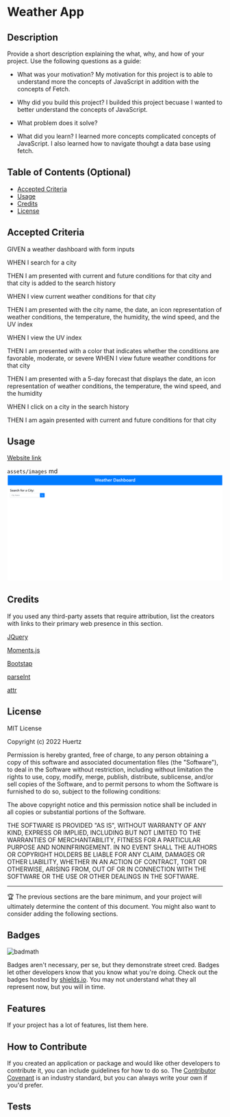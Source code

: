 # Weather App

## Description

Provide a short description explaining the what, why, and how of your project. Use the following questions as a guide:

- What was your motivation? 
My motivation for this project is to able to understand more the concepts of JavaScript in addition with the concepts of Fetch. 

- Why did you build this project? 
I builded this project becuase I wanted to better understand the concepts of JavaScript. 

- What problem does it solve?  

- What did you learn?
I learned more concepts complicated concepts of JavaScript. I also learned how to navigate thouhgt a data base using fetch. 

## Table of Contents (Optional)


- [Accepted Criteria](#criteria)
- [Usage](#usage)
- [Credits](#credits)
- [License](#license)

## Accepted Criteria

GIVEN a weather dashboard with form inputs

WHEN I search for a city

THEN I am presented with current and future conditions for that city and that city is added to the search history

WHEN I view current weather conditions for that city

THEN I am presented with the city name, the date, an icon representation of weather conditions, the temperature, the humidity, the wind speed, and the UV index

WHEN I view the UV index

THEN I am presented with a color that indicates whether the conditions are favorable, moderate, or severe
WHEN I view future weather conditions for that city

THEN I am presented with a 5-day forecast that displays the date, an icon representation of weather conditions, the temperature, the wind speed, and the humidity

WHEN I click on a city in the search history

THEN I am again presented with current and future conditions for that city

## Usage

  [Website link]()

  `assets/images`
   md ![alt text](./assets/Weather-Dashboard.png)

## Credits

If you used any third-party assets that require attribution, list the creators with links to their primary web presence in this section.

[JQuery]()

[Moments.js]()

[Bootstap]()

[parseInt]()

[attr]()



## License

MIT License

Copyright (c) 2022 Huertz

Permission is hereby granted, free of charge, to any person obtaining a copy
of this software and associated documentation files (the "Software"), to deal
in the Software without restriction, including without limitation the rights
to use, copy, modify, merge, publish, distribute, sublicense, and/or sell
copies of the Software, and to permit persons to whom the Software is
furnished to do so, subject to the following conditions:

The above copyright notice and this permission notice shall be included in all
copies or substantial portions of the Software.

THE SOFTWARE IS PROVIDED "AS IS", WITHOUT WARRANTY OF ANY KIND, EXPRESS OR
IMPLIED, INCLUDING BUT NOT LIMITED TO THE WARRANTIES OF MERCHANTABILITY,
FITNESS FOR A PARTICULAR PURPOSE AND NONINFRINGEMENT. IN NO EVENT SHALL THE
AUTHORS OR COPYRIGHT HOLDERS BE LIABLE FOR ANY CLAIM, DAMAGES OR OTHER
LIABILITY, WHETHER IN AN ACTION OF CONTRACT, TORT OR OTHERWISE, ARISING FROM,
OUT OF OR IN CONNECTION WITH THE SOFTWARE OR THE USE OR OTHER DEALINGS IN THE
SOFTWARE.

---

🏆 The previous sections are the bare minimum, and your project will ultimately determine the content of this document. You might also want to consider adding the following sections.

## Badges

![badmath](https://img.shields.io/github/languages/top/lernantino/badmath)

Badges aren't necessary, per se, but they demonstrate street cred. Badges let other developers know that you know what you're doing. Check out the badges hosted by [shields.io](https://shields.io/). You may not understand what they all represent now, but you will in time.

## Features

If your project has a lot of features, list them here.

## How to Contribute

If you created an application or package and would like other developers to contribute it, you can include guidelines for how to do so. The [Contributor Covenant](https://www.contributor-covenant.org/) is an industry standard, but you can always write your own if you'd prefer.

## Tests